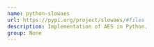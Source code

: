 ```yaml
---
name: python-slowaes
url: https://pypi.org/project/slowaes/#files
description: Implementation of AES in Python.
group: None
---
```

